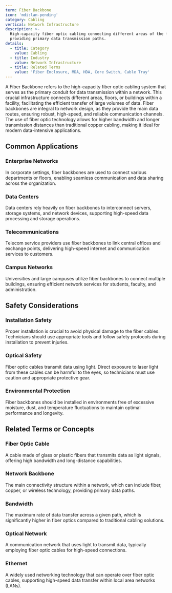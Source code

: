 ```yaml
---
term: Fiber Backbone
icon: 'mdi:lan-pending'
category: Cabling
vertical: Network Infrastructure
description: >-
  High-capacity fiber optic cabling connecting different areas of the facility,
  providing primary data transmission paths.
details:
  - title: Category
    value: Cabling
  - title: Industry
    value: Network Infrastructure
  - title: Related Terms
    value: 'Fiber Enclosure, MDA, HDA, Core Switch, Cable Tray'
---
```

A Fiber Backbone refers to the high-capacity fiber optic cabling system that serves as the primary conduit for data transmission within a network. This crucial infrastructure connects different areas, floors, or buildings within a facility, facilitating the efficient transfer of large volumes of data. Fiber backbones are integral to network design, as they provide the main data routes, ensuring robust, high-speed, and reliable communication channels. The use of fiber optic technology allows for higher bandwidth and longer transmission distances than traditional copper cabling, making it ideal for modern data-intensive applications.

## Common Applications

### Enterprise Networks
In corporate settings, fiber backbones are used to connect various departments or floors, enabling seamless communication and data sharing across the organization.

### Data Centers
Data centers rely heavily on fiber backbones to interconnect servers, storage systems, and network devices, supporting high-speed data processing and storage operations.

### Telecommunications
Telecom service providers use fiber backbones to link central offices and exchange points, delivering high-speed internet and communication services to customers.

### Campus Networks
Universities and large campuses utilize fiber backbones to connect multiple buildings, ensuring efficient network services for students, faculty, and administration.

## Safety Considerations

### Installation Safety
Proper installation is crucial to avoid physical damage to the fiber cables. Technicians should use appropriate tools and follow safety protocols during installation to prevent injuries.

### Optical Safety
Fiber optic cables transmit data using light. Direct exposure to laser light from these cables can be harmful to the eyes, so technicians must use caution and appropriate protective gear.

### Environmental Protection
Fiber backbones should be installed in environments free of excessive moisture, dust, and temperature fluctuations to maintain optimal performance and longevity.

## Related Terms or Concepts

### Fiber Optic Cable
A cable made of glass or plastic fibers that transmits data as light signals, offering high bandwidth and long-distance capabilities.

### Network Backbone
The main connectivity structure within a network, which can include fiber, copper, or wireless technology, providing primary data paths.

### Bandwidth
The maximum rate of data transfer across a given path, which is significantly higher in fiber optics compared to traditional cabling solutions.

### Optical Network
A communication network that uses light to transmit data, typically employing fiber optic cables for high-speed connections.

### Ethernet
A widely used networking technology that can operate over fiber optic cables, supporting high-speed data transfer within local area networks (LANs).
